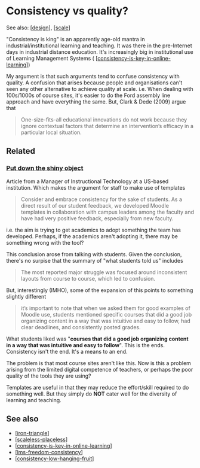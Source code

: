 # Consistency vs quality?

See also: [[design]], [[scale]]

"Consistency is king" is an apparently age-old mantra in industrial/institutional learning and teaching. It was there in the pre-Internet days in industrial distance education. It's increasingly big in institutional use of Learning Management Systems ( [[consistency-is-key-in-online-learning]])

My argument is that such arguments tend to confuse consistency with quality. A confusion that arises because people and organisations can't seen any other alternative to achieve quality at scale. i.e. When dealing with 100s/1000s of course sites, it's easier to do the Ford assembly line approach and have everything the same. But, Clark & Dede (2009) argue that

> One-size-fits-all educational innovations do not work because they ignore contextual factors that determine an intervention’s efficacy in a particular local situation.


## Related

### [Put down the shiny object](https://wcet.wiche.edu/frontiers/2023/02/02/put-down-the-shiny-object/)

Article from a Manager of Instructional Technology at a US-based institution. Which makes the argument for staff to make use of templates 
> Consider and embrace consistency for the sake of students. As a direct result of our student feedback, we developed Moodle templates in collaboration with campus leaders among the faculty and have had very positive feedback, especially from new faculty.

i.e. the aim is trying to get academics to adopt something the team has developed. Perhaps, if the academics aren't adopting it, there may be something wrong with the tool?

This conclusion arose from talking with students. Given the conclusion, there's no surpise that the summary of "what students told us" includes
> The most reported major struggle was focused around inconsistent layouts from course to course, which led to confusion.

But, interestingly (IMHO), some of the expansion of this points to something slightly different
> it’s important to note that when we asked them for good examples of Moodle use, students mentioned specific courses that did a good job organizing content in a way that was intuitive and easy to follow, had clear deadlines, and consistently posted grades.

What students liked was "**courses that did a good job organizing content in a way that was intuitive and easy to follow**".  This is the ends. Consistency isn't the end. It's a means to an end.

The problem is that most course sites aren't like this. Now is this a problem arising from the limited digital competence of teachers, or perhaps the poor quality of the tools they are using?

Templates are useful in that they may reduce the effort/skill required to do something well. But they simply do **NOT** cater well for the diversity of learning and teaching. 

## See also

- [[iron-triangle]]
- [[scaleless-placeless]]
- [[consistency-is-key-in-online-learning]]
- [[lms-freedom-consistency]]
- [[consistency-low-hanging-fruit]]






[//begin]: # "Autogenerated link references for markdown compatibility"
[design]: design "Design"
[scale]: scale "Scale and learning, teaching & education"
[consistency-is-key-in-online-learning]: ../Paper-Summaries/consistency-is-key-in-online-learning "Consistency is key in online learning: Evaluating student and instructor perceptions"
[iron-triangle]: iron-triangle "Iron Triangle"
[scaleless-placeless]: ../loose/scaleless-placeless "Scaleless and Placeless"
[lms-freedom-consistency]: lms-freedom-consistency "Freedom and the Learning Management System (LMS)"
[consistency-low-hanging-fruit]: ../../share/blog/2021/consistency-low-hanging-fruit "Consistency is the low-hanging fruit solution to a more complex problem"
[//end]: # "Autogenerated link references"